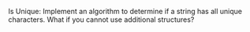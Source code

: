 Is Unique: Implement an algorithm to determine if a string has all unique characters. What if you cannot use additional structures?
